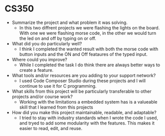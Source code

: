 # CS350
- Summarize the project and what problem it was solving.
  - In this two diffrent projects we were flashing the lights on the board. With one we were flashing morse code, in the other we would turn the led on and off by typing on or off.
- What did you do particularly well?
  - I think I completed the wanted result with both the morse code with button inputs and the ON and Off feataures of the typed input.
- Where could you improve?
  - While I completed the task I do think there are always better ways to create a feature.
- What tools and/or resources are you adding to your support network?
  - I used Code Composer Studio during these projects and I will continue to use it for C programming.
- What skills from this project will be particularly transferable to other projects and/or course work?
  - Working with the limitations a embedded system has is a valueable skill that I learned from this projects
- How did you make this project maintainable, readable, and adaptable?
  - I tried to stay with industry standards when I wrote the code I used, and tryed to add some modularity with the features. This makes it easier to read, edit, and reuse.
